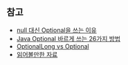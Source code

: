 ## 참고
- [null 대신 Optional을 쓰는 이유](https://www.daleseo.com/java8-optional-effective/)
- [Java Optional 바르게 쓰는 26가지 방법](https://dzone.com/articles/using-optional-correctly-is-not-optional)
- [OptionalLong vs Optional<Long>](https://dzone.com/articles/java-performance-notes-autoboxing-unboxing)
- [읽어볼만한 자료](https://levelup.gitconnected.com/java-optional-is-not-so-obvious-263d9559dd41)
